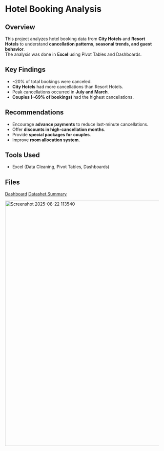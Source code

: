 #  Hotel Booking Analysis

##  Overview
This project analyzes hotel booking data from **City Hotels** and **Resort Hotels** to understand **cancellation patterns, seasonal trends, and guest behavior**.  
The analysis was done in **Excel** using Pivot Tables and Dashboards.

##  Key Findings
- ~20% of total bookings were canceled.  
- **City Hotels** had more cancellations than Resort Hotels.  
- Peak cancellations occurred in **July and March**.  
- **Couples (~69% of bookings)** had the highest cancellations.  

##  Recommendations
- Encourage **advance payments** to reduce last-minute cancellations.  
- Offer **discounts in high-cancellation months**.  
- Provide **special packages for couples**.  
- Improve **room allocation system**.  

##  Tools Used
- Excel (Data Cleaning, Pivot Tables, Dashboards)

##  Files
<a href = "https://github.com/amitpainwal/Hotel-Booking-Analysis---Excel/blob/main/Dashboard.pdf">  Dashboard</a> 
<a href = "https://github.com/amitpainwal/Hotel-Booking-Analysis---Excel/blob/main/Hotel_Booking.xlsx"> Datashet </a>
<a href = "https://github.com/amitpainwal/Hotel-Booking-Analysis---Excel/blob/main/Summary%20of%20Hotel%20Booking%20Analysis.pdf"> Summary </a>

<img width="1865" height="803" alt="Screenshot 2025-08-22 113540" src="https://github.com/user-attachments/assets/d50b9274-8c5c-4c7e-b287-03a6aed33348" />



